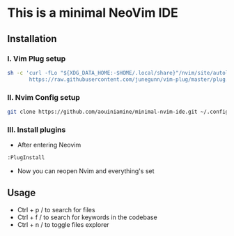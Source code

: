 # This is a minimal NeoVim IDE

## Installation

### I. Vim Plug setup

```bash
sh -c 'curl -fLo "${XDG_DATA_HOME:-$HOME/.local/share}"/nvim/site/autoload/plug.vim --create-dirs \
       https://raw.githubusercontent.com/junegunn/vim-plug/master/plug.vim'
```

### II. Nvim Config setup

```bash
git clone https://github.com/aouiniamine/minimal-nvim-ide.git ~/.config/nvim
```

### III. Install plugins

- After entering Neovim

```bash
:PlugInstall
```
- Now you can reopen Nvim and everything's set


## Usage

- Ctrl + p / to search for files
- Ctrl + f / to search for keywords in the codebase
- Ctrl + n / to toggle files explorer
